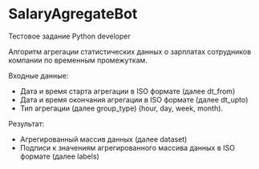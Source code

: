 # SalaryAgregateBot
Тестовое задание Python developer

Алгоритм агрегации статистических данных о зарплатах сотрудников компании по временным промежуткам.

Входные данные:
- Дата и время старта агрегации в ISO формате (далее dt_from)
- Дата и время окончания агрегации в ISO формате (далее dt_upto)
- Тип агрегации (далее group_type) (hour, day, week, month).

Результат:
- Агрегированный массив данных (далее dataset)
- Подписи к значениям агрегированного массива данных в ISO формате (далее labels)